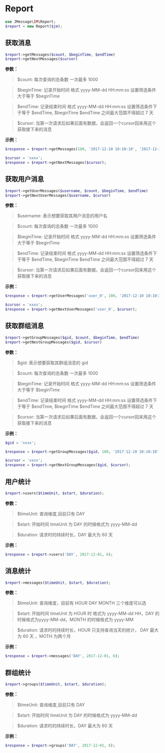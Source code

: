# Report

```php
use JMessage\IM\Report;
$report = new Report($jm);
```

## 获取消息

```php
$report->getMessages($count, $beginTime, $endTime)
$report->getNextMessages($cursor)
```

**参数：**

> $count: 每次查询的总条数 一次最多 1000

> $beginTime: 记录开始时间 格式 yyyy-MM-dd HH:mm:ss 设置筛选条件大于等于 $beginTime

> $endTime: 记录结束时间 格式 yyyy-MM-dd HH:mm:ss 设置筛选条件下于等于 $endTime, $beginTime $endTime 之间最大范围不得超过 7 天

> $cursor: 当第一次请求后如果后面有数据，会返回一个cursor回来用这个获取接下来的消息

**示例：**

```php
$response = $report->getMessages(100, '2017-12-10 10:10:10', '2017-12-17 10:10:10');

$cursor = 'xxxx';
$response = $report->getNextMessages($cursor);
```

## 获取用户消息

```php
$report->getUserMessages($username, $count, $beginTime, $endTime)
$report->getNextUserMessages($username, $cursor)
```

**参数：**

> $username: 表示想要获取其用户消息的用户名

> $count: 每次查询的总条数 一次最多 1000

> $beginTime: 记录开始时间 格式 yyyy-MM-dd HH:mm:ss 设置筛选条件大于等于 $beginTime

> $endTime: 记录结束时间 格式 yyyy-MM-dd HH:mm:ss 设置筛选条件下于等于 $endTime, $beginTime $endTime 之间最大范围不得超过 7 天

> $cursor: 当第一次请求后如果后面有数据，会返回一个cursor回来用这个获取接下来的消息

**示例：**

```php
$response = $report->getUserMessages('user_0', 100, '2017-12-10 10:10:10', '2017-12-17 10:10:10');

$cursor = 'xxxx';
$response = $report->getNextUserMessages('user_0', $cursor);
```

## 获取群组消息

```php
$report->getGroupMessages($gid, $count, $beginTime, $endTime)
$report->getNextGroupMessages($gid, $cursor)
```

**参数：**

> $gid: 表示想要获取其群组消息的 gid

> $count: 每次查询的总条数 一次最多 1000

> $beginTime: 记录开始时间 格式 yyyy-MM-dd HH:mm:ss 设置筛选条件大于等于 $beginTime

> $endTime: 记录结束时间 格式 yyyy-MM-dd HH:mm:ss 设置筛选条件下于等于 $endTime, $beginTime $endTime 之间最大范围不得超过 7 天

> $cursor: 当第一次请求后如果后面有数据，会返回一个cursor回来用这个获取接下来的消息

**示例：**

```php
$gid = 'xxxx';

$response = $report->getGroupMessages($gid, 100, '2017-12-10 10:10:10', '2017-12-17 10:10:10');

$cursor = 'xxxx';
$response = $report->getNextGroupMessages($gid, $cursor);
```

## 用户统计

```php
$report->users($timeUnit, $start, $duration);
```

**参数：**

> $timeUnit: 查询维度,目前只有 DAY

> $start: 开始时间 timeUnit 为 DAY 的时候格式为 yyyy-MM-dd

> $duration: 请求时的持续时长，DAY 最大为 60 天

**示例：**

```php
$response = $report->users('DAY', 2017-12-01, 6);
```

## 消息统计

```php
$report->messages($timeUnit, $start, $duration);
```

**参数：**

> $timeUnit: 查询维度，目前有 HOUR DAY MONTH 三个维度可以选

> $start: 开始时间  timeUnit 为 HOUR 时 格式为 yyyy-MM-dd HH，DAY 的时候格式为yyyy-MM-dd，MONTH 的时候格式为 yyyy-MM

> $duration: 请求时的持续时长，HOUR 只支持查询当天的统计， DAY 最大为 60 天 ，MOTH 为两个月

**示例：**

```php
$response = $report->messages('DAY', 2017-12-01, 6);
```

## 群组统计

```php
$report->groups($timeUnit, $start, $duration);
```

**参数：**

> $timeUnit: 查询维度,目前只有 DAY

> $start: 开始时间 timeUnit 为 DAY 的时候格式为 yyyy-MM-dd

> $duration: 请求时的持续时长，DAY 最大为 60 天


**示例：**

```php
$response = $report->groups('DAY', 2017-12-01, 6);
```
